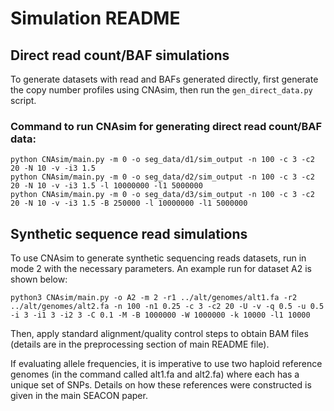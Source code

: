 # Simulation README

## Direct read count/BAF simulations

To generate datasets with read and BAFs generated directly, first generate the copy number profiles using CNAsim, then run the `gen_direct_data.py` script.

### Command to run CNAsim for generating direct read count/BAF data:

```
python CNAsim/main.py -m 0 -o seg_data/d1/sim_output -n 100 -c 3 -c2 20 -N 10 -v -i3 1.5
python CNAsim/main.py -m 0 -o seg_data/d2/sim_output -n 100 -c 3 -c2 20 -N 10 -v -i3 1.5 -l 10000000 -l1 5000000
python CNAsim/main.py -m 0 -o seg_data/d3/sim_output -n 100 -c 3 -c2 20 -N 10 -v -i3 1.5 -B 250000 -l 10000000 -l1 5000000
```


## Synthetic sequence read simulations

To use CNAsim to generate synthetic sequencing reads datasets, run in mode 2 with the necessary parameters. An example run for dataset A2 is shown below:

```
python3 CNAsim/main.py -o A2 -m 2 -r1 ../alt/genomes/alt1.fa -r2 ../alt/genomes/alt2.fa -n 100 -n1 0.25 -c 3 -c2 20 -U -v -q 0.5 -u 0.5 -i 3 -i1 3 -i2 3 -C 0.1 -M -B 1000000 -W 1000000 -k 10000 -l1 10000
```

Then, apply standard alignment/quality control steps to obtain BAM files (details are in the preprocessing section of main README file).

If evaluating allele frequencies, it is imperative to use two haploid reference genomes (in the command called alt1.fa and alt2.fa) where each has a unique set of SNPs. Details on how these references were constructed is given in the main SEACON paper.

